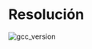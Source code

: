 # Resolución
![gcc_version](https://github.com/user-attachments/assets/69799168-dd34-40bd-ae18-a32bfab1b584)

